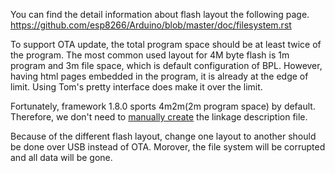 You can find the detail information about flash layout the following page. 
https://github.com/esp8266/Arduino/blob/master/doc/filesystem.rst

To support OTA update, the total program space should be at least twice of the program. The most common used layout for 4M byte flash is 1m program and 3m file space, which is default configuration of BPL. However, having html pages embedded in the program, it is already at the edge of limit. Using Tom's pretty interface does make it over the limit.

Fortunately, framework 1.8.0 sports 4m2m(2m program space) by default. Therefore, we don't need to [manually create](https://github.com/vitotai/BrewPiLess/wiki/2M-sketch-Space) the linkage description file.

Because of the different flash layout, change one layout to another should be done over USB instead of OTA. Morover, the file system will be corrupted and all data will be gone.